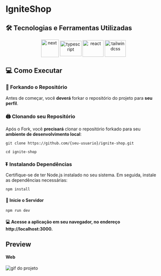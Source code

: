 <h1 justify='center'>
  IgniteShop
</h1>

## 🛠️ Tecnologias e Ferramentas Utilizadas
<div align='center'>
   <img align='center' height='57' width='57' title='Next' alt='next' src='https://cdn.jsdelivr.net/gh/devicons/devicon@latest/icons/nextjs/nextjs-original.svg' />
   <img align='center' height='50' width='70' title='TypeScript' alt='typescript' src='https://cdn.jsdelivr.net/gh/devicons/devicon@latest/icons/typescript/typescript-original.svg' />
   <img align='center' height='54' width='68' title='React' alt='react' src='https://cdn.jsdelivr.net/gh/devicons/devicon@latest/icons/react/react-original.svg' />
   <img align='center' height='54' width='68' title='Tailwindcss' alt='tailwindcss' src='https://cdn.jsdelivr.net/gh/devicons/devicon@latest/icons/tailwindcss/tailwindcss-original.svg' />
</div>


## 💻 Como Executar

### 🍴 Forkando o Repositório

Antes de começar, você **deverá** forkar o repositório do projeto para **seu perfil**.

### 🖨 Clonando seu Repositório

Após o Fork, você **precisará** clonar o repositório forkado para seu **ambiente de desenvolvimento local**:

```
git clone https://github.com/{seu-usuario}/ignite-shop.git
```

```
cd ignite-shop
```

### ⏬ Instalando Dependências

Certifique-se de ter Node.js instalado no seu sistema. Em seguida, instale as dependências necessárias:

```
npm install
```


#### 📡 Inicie o Servidor


```
npm run dev
```

#### 💻 Acesse a aplicação em seu navegador, no endereço http://localhost:3000.

## Preview

#### Web
<img src="/public/AnimaçãoWeb.gif" title="gif do projeto">
